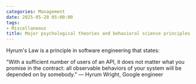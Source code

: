 ```yaml
---
categories: Management
date: 2025-05-28 05:00:00
tags:
- Miscellaneous
title: Major psychological theories and behavioral science principles
---
```


Hyrum's Law is a principle in software engineering that states:

"With a sufficient number of users of an API, it does not matter what you promise in the contract: all observable behaviors of your system will be depended on by somebody."
— Hyrum Wright, Google engineer